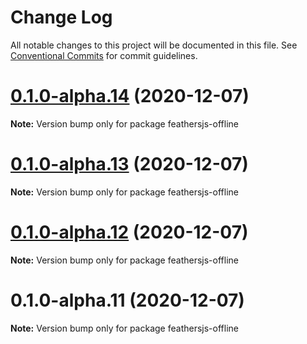 # Change Log

All notable changes to this project will be documented in this file.
See [Conventional Commits](https://conventionalcommits.org) for commit guidelines.

# [0.1.0-alpha.14](https://github.com/mhillerstrom/feathersjs-offline/compare/v0.1.0-alpha.13...v0.1.0-alpha.14) (2020-12-07)

**Note:** Version bump only for package feathersjs-offline





# [0.1.0-alpha.13](https://github.com/mhillerstrom/feathersjs-offline/compare/v0.1.0-alpha.12...v0.1.0-alpha.13) (2020-12-07)

**Note:** Version bump only for package feathersjs-offline





# [0.1.0-alpha.12](https://github.com/mhillerstrom/feathersjs-offline/compare/v0.1.0-alpha.11...v0.1.0-alpha.12) (2020-12-07)

**Note:** Version bump only for package feathersjs-offline





# 0.1.0-alpha.11 (2020-12-07)

**Note:** Version bump only for package feathersjs-offline
